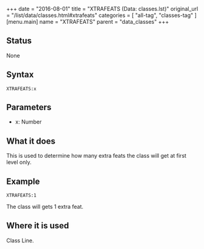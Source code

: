 +++
date = "2016-08-01"
title = "XTRAFEATS (Data: classes.lst)"
original_url = "/list/data/classes.html#xtrafeats"
categories = [ "all-tag", "classes-tag" ]
[menu.main]
    name = "XTRAFEATS"
    parent = "data_classes"
+++

## Status

None

## Syntax

`XTRAFEATS:x`

## Parameters

-   x: Number



What it does
------------

This is used to determine how many extra feats the class will get at
first level only.

Example
-------

`XTRAFEATS:1`

The class will gets 1 extra feat.

Where it is used
----------------

Class Line.

